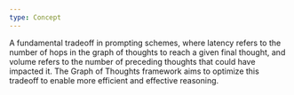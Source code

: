 ```yaml
---
type: Concept
---
```


A fundamental tradeoff in prompting schemes, where latency refers to the number of hops in the graph of thoughts to reach a given final thought, and volume refers to the number of preceding thoughts that could have impacted it. The Graph of Thoughts framework aims to optimize this tradeoff to enable more efficient and effective reasoning.